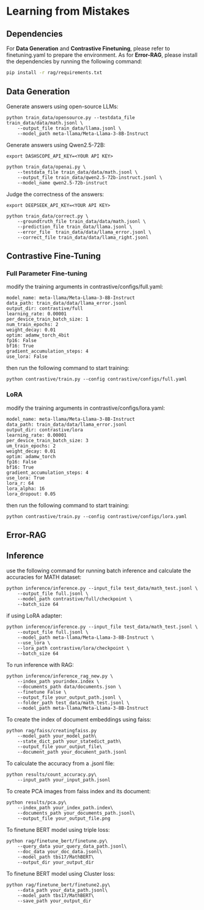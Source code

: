 # Learning from Mistakes

## Dependencies
For **Data Generation** and **Contrastive Finetuning**, please refer to finetuning.yaml to prepare the environment. As for **Error-RAG**, please install the dependencies by running the following command:
```bash
pip install -r rag/requirements.txt
```

## Data Generation
Generate answers using open-source LLMs:
```
python train_data/opensource.py --testdata_file train_data/data/math.jsonl \
    --output_file train_data/llama.jsonl \
    --model_path meta-llama/Meta-Llama-3-8B-Instruct
```

Generate answers using Qwen2.5-72B:
```
export DASHSCOPE_API_KEY=<YOUR API KEY>

python train_data/openai.py \
    --testdata_file train_data/data/math.jsonl \
    --output_file train_data/qwen2.5-72b-instruct.jsonl \
    --model_name qwen2.5-72b-instruct 
```

Judge the correctness of the answers:
```
export DEEPSEEK_API_KEY=<YOUR API KEY>

python train_data/correct.py \
    --groundtruth_file train_data/data/math.jsonl \
    --prediction_file train_data/llama.jsonl \
    --error_file  train_data/data/llama_error.jsonl \
    --correct_file train_data/data/llama_right.jsonl 
```
## Contrastive Fine-Tuning
### Full Parameter Fine-tuning
modify the training arguments in contrastive/configs/full.yaml:
```
model_name: meta-llama/Meta-Llama-3-8B-Instruct
data_path: train_data/data/llama_error.jsonl
output_dir: contrastive/full
learning_rate: 0.00001
per_device_train_batch_size: 1
num_train_epochs: 2
weight_decay: 0.01
optim: adamw_torch_4bit
fp16: False
bf16: True
gradient_accumulation_steps: 4
use_lora: False
```
then run the following command to start training:
```
python contrastive/train.py --config contrastive/configs/full.yaml
```
### LoRA
modify the training arguments in contrastive/configs/lora.yaml:
```
model_name: meta-llama/Meta-Llama-3-8B-Instruct
data_path: train_data/data/llama_error.jsonl
output_dir: contrastive/lora
learning_rate: 0.00001
per_device_train_batch_size: 3
um_train_epochs: 2
weight_decay: 0.01
optim: adamw_torch
fp16: False
bf16: True
gradient_accumulation_steps: 4
use_lora: True
lora_r: 64
lora_alpha: 16
lora_dropout: 0.05
```
then run the following command to start training:
```
python contrastive/train.py --config contrastive/configs/lora.yaml
```

## Error-RAG

## Inference
use the following command for running batch inference and calculate the accuracies for MATH dataset:
```
python inference/inference.py --input_file test_data/math_test.jsonl \
    --output_file full.jsonl \
    --model_path contrastive/full/checkpoint \
    --batch_size 64
```
if using LoRA adapter:
```
python inference/inference.py --input_file test_data/math_test.jsonl \
    --output_file full.jsonl \
    --model_path meta-llama/Meta-Llama-3-8B-Instruct \
    --use_lora \
    --lora_path contrastive/lora/checkpoint \
    --batch_size 64
```
To run inference with RAG:
```
python inference/inference_rag_new.py \
    --index_path yourindex.index \
    --documents_path data/documents.json \
    --finetune False \
    --output_file your_output_path.jsonl \
    --folder_path test_data/math_test.jsonl \
    --model_path meta-llama/Meta-Llama-3-8B-Instruct
```
To create the index of document embeddings using faiss:
```
python rag/faiss/creatingfaiss.py
    --model_path your_model_path\
    --state_dict_path your_statedict_path\
    --output_file your_output_file\
    --document_path your_document_path.jsonl
```
To calculate the accuracy from a .jsonl file:
```
python results/count_accuracy.py\
    --input_path your_input_path.jsonl
```
To create PCA images from faiss index and its document:
```
python results/pca.py\
    --index_path your_index_path.index\
    --documents_path your_documents_path.jsonl\
    --output_file your_output_file.png
```
To finetune BERT model using triple loss:
```
python rag/finetune_bert/finetune.py\
    --query_data your_query_data_path.jsonl\
    --doc_data your_doc_data.jsonl\
    --model_path tbs17/MathBERT\
    --output_dir your_output_dir
```
To finetune BERT model using Cluster loss:
```
python rag/finetune_bert/finetune2.py\
    --data_path your_data_path.jsonl\
    --model_path tbs17/MathBERT\
    --save_path your_output_dir
```

    
